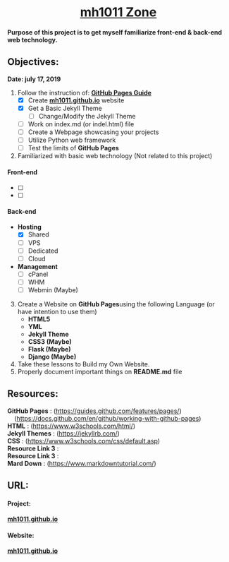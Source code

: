 #  <div align="center">[**mh1011 Zone**](https://mh1011.github.io/) </div>

#### Purpose of this project is to get myself familiarize front-end & back-end web technology.  

## Objectives:  
**Date: july 17, 2019**  
01. Follow the instruction of: [**GitHub Pages Guide**](https://guides.github.com/features/pages/)    
    - [x] Create [**mh1011.github.io**](https://mh1011.github.io/) website  
    - [x] Get a Basic Jekyll Theme  
      - [ ] Change/Modify the Jekyll Theme  
    - [ ] Work on index.md (or indel.html) file  
    - [ ] Create a Webpage showcasing your projects  
    - [ ] Utilize Python web framework  
    - [ ] Test the limits of **GitHub Pages**
02. Familiarized with basic web technology (Not related to this project)    
#### Front-end  
   - [ ]  
   - [ ]  
#### Back-end  
   - **Hosting**   
      - [x] Shared     
      - [ ] VPS  
      - [ ] Dedicated  
      - [ ] Cloud  
   - **Management**  
      - [ ] cPanel  
      - [ ] WHM  
      - [ ] Webmin (Maybe)  
03. Create a Website on **GitHub Pages**using the following Language (or have intention to use them)        
    - **HTML5**  
    - **YML**  
    - **Jekyll Theme**  
    - **CSS3 (Maybe)**  
    - **Flask (Maybe)**  
    - **Django (Maybe)**  
04. Take these lessons to Build my Own Website.    
05. Properly document important things on **README.md** file    


## Resources:  
**GitHub Pages**    : (https://guides.github.com/features/pages/)  
&nbsp;&nbsp;&nbsp;&nbsp;(https://docs.github.com/en/github/working-with-github-pages)  
**HTML**            : (https://www.w3schools.com/html/)  
**Jekyll Themes**   : (https://jekyllrb.com/)  
**CSS**             : (https://www.w3schools.com/css/default.asp)  
**Resource Link 3** :  
**Resource Link 3** :  
**Mard Down**       : (https://www.markdowntutorial.com/)    

## URL:  
#### Project:    
[**mh1011.github.io**](https://github.com/mh1011/mh1011.github.io)  
#### Website:  
[**mh1011.github.io**](https://mh1011.github.io/)  